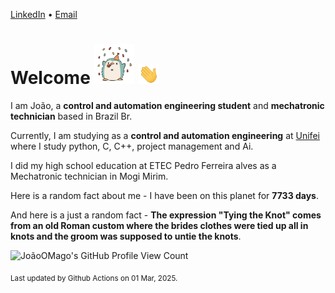 [LinkedIn](https://www.linkedin.com/in/joão-pedro-gozzoli-b95641301/) &bull;
[Email](joaopedrogozzoli@gmail.com)

# Welcome <img src="happy.gif" height="64px" /> <img src="wave.gif" height="32px" />

I am João, a  **control and automation engineering student** and **mechatronic technician** based in Brazil Br.

Currently, I am studying as a **control and automation engineering** at [Unifei](https://unifei.edu.br) where I study python, C, C++, project management and Ai.

I did my high school education at ETEC Pedro Ferreira alves as a Mechatronic technician in Mogi Mirim.

Here is a random fact about me - I have been on this planet for **7733 days**.

And here is a just a random fact -  **The expression "Tying the Knot" comes from an old Roman custom where the brides clothes were tied up all in knots and the groom was supposed to untie the knots**.

![JoãoOMago's GitHub Profile View Count](https://komarev.com/ghpvc/?username=JoaoOMago)

<sub>Last updated by Github Actions on 01 Mar, 2025.</sub>
